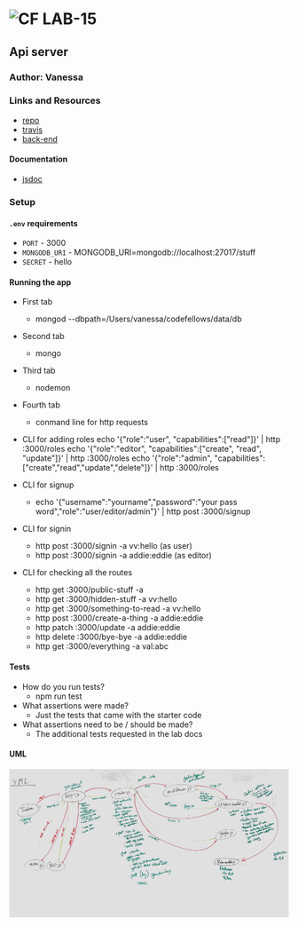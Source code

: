 ![CF](http://i.imgur.com/7v5ASc8.png) LAB-15
=================================================

## Api server

### Author: Vanessa

### Links and Resources
* [repo]()
* [travis]()
* [back-end]()

#### Documentation
* [jsdoc]()

### Setup
#### `.env` requirements
* `PORT` - 3000
* `MONGODB_URI` - MONGODB_URI=mongodb://localhost:27017/stuff
* `SECRET` - hello

#### Running the app
* First tab
    * mongod --dbpath=/Users/vanessa/codefellows/data/db 
* Second tab
    * mongo
* Third tab
    * nodemon
* Fourth tab
    * conmand line for http requests

* CLI for adding roles
    echo '{"role":"user", "capabilities":["read"]}' | http :3000/roles
    echo '{"role":"editor", "capabilities":["create", "read", "update"]}' | http :3000/roles
    echo '{"role":"admin", "capabilities":["create","read","update","delete"]}' | http :3000/roles

* CLI for signup
    *  echo '{"username":"yourname","password":"your pass word","role":"user/editor/admin"}' | http post :3000/signup
* CLI for signin 
    *  http post :3000/signin -a vv:hello (as user)
    *  http post :3000/signin -a addie:eddie (as editor)
* CLI for checking all the routes
    *  http get :3000/public-stuff -a 
    *  http get :3000/hidden-stuff -a vv:hello
    *  http get :3000/something-to-read -a vv:hello
    *  http post :3000/create-a-thing -a addie:eddie
    *  http patch :3000/update -a addie:eddie
    *  http delete :3000/bye-bye -a addie:eddie
    *  http get :3000/everything -a val:abc 

#### Tests
* How do you run tests?
  * npm run test
* What assertions were made?
  * Just the tests that came with the starter code
* What assertions need to be / should be made?
  * The additional tests requested in the lab docs

#### UML
![](./lab_14_acl.jpg)